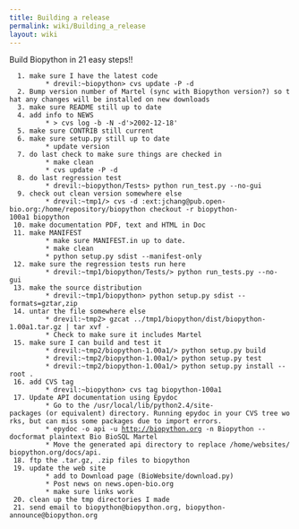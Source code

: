 ```yaml
---
title: Building a release
permalink: wiki/Building_a_release
layout: wiki
---
```


Build Biopython in 21 easy steps!!

`  1. make sure I have the latest code`  
`         * drevil:~biopython> cvs update -P -d `  
`  2. Bump version number of Martel (sync with Biopython version?) so that any changes will be installed on new downloads`  
`  3. make sure README still up to date`  
`  4. add info to NEWS`  
`         * > cvs log -b -N -d'>2002-12-18' `  
`  5. make sure CONTRIB still current`  
`  6. make sure setup.py still up to date`  
`         * update version `  
`  7. do last check to make sure things are checked in`  
`         * make clean`  
`         * cvs update -P -d `  
`  8. do last regression test`  
`         * drevil:~biopython/Tests> python run_test.py --no-gui `  
`  9. check out clean version somewhere else`  
`         * drevil:~tmp1/> cvs -d :ext:jchang@pub.open-bio.org:/home/repository/biopython checkout -r biopython-100a1 biopython `  
` 10. make documentation PDF, text and HTML in Doc`  
` 11. make MANIFEST`  
`         * make sure MANIFEST.in up to date.`  
`         * make clean`  
`         * python setup.py sdist --manifest-only `  
` 12. make sure the regression tests run here`  
`         * drevil:~tmp1/biopython/Tests/> python run_tests.py --no-gui `  
` 13. make the source distribution`  
`         * drevil:~tmp1/biopython> python setup.py sdist --formats=gztar,zip `  
` 14. untar the file somewhere else`  
`         * drevil:~tmp2> gzcat ../tmp1/biopython/dist/biopython-1.00a1.tar.gz | tar xvf -`  
`         * Check to make sure it includes Martel `  
` 15. make sure I can build and test it`  
`         * drevil:~tmp2/biopython-1.00a1/> python setup.py build`  
`         * drevil:~tmp2/biopython-1.00a1/> python setup.py test`  
`         * drevil:~tmp2/biopython-1.00a1/> python setup.py install --root . `  
` 16. add CVS tag`  
`         * drevil:~biopython> cvs tag biopython-100a1 `  
` 17. Update API documentation using Epydoc`  
`         * Go to the /usr/local/lib/python2.4/site-packages (or equivalent) directory. Running epydoc in your CVS tree works, but can miss some packages due to import errors.`  
`         * epydoc -o api -u `[`http://biopython.org`](http://biopython.org)` -n Biopython --docformat plaintext Bio BioSQL Martel`  
`         * Move the generated api directory to replace /home/websites/biopython.org/docs/api. `  
` 18. ftp the .tar.gz, .zip files to biopython`  
` 19. update the web site`  
`         * add to Download page (BioWebsite/download.py)`  
`         * Post news on news.open-bio.org`  
`         * make sure links work `  
` 20. clean up the tmp directories I made`  
` 21. send email to biopython@biopython.org, biopython-announce@biopython.org`

